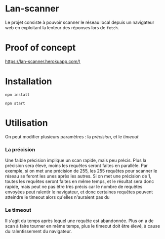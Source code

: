 # Lan-scanner

Le projet consiste à pouvoir scanner le réseau local depuis un navigateur web en exploitant la lenteur des réponses lors de `fetch`.

# Proof of concept

[https://lan-scanner.herokuapp.com/)](https://lan-scanner.herokuapp.com/)

# Installation

`npm install`

`npm start`

# Utilisation

On peut modifier plusieurs paramètres : la *précision*, et le *timeout*

### La précision

Une faible précision implique un scan rapide, mais peu précis. Plus la précision sera élevé, moins les requêtes seront faites en parallèle.
Par exemple, si on met une précision de 255, les 255 requêtes pour scanner le réseau se feront les unes après les autres.
Si on met une précision de 1, toutes les requêtes seront faites en même temps, et le résultat sera donc rapide, mais peut ne pas être très précis car le nombre de requêtes envoyées peut ralentir le navigateur, et donc certaines requêtes peuvent atteindre le timeout alors qu'elles n'auraient pas du

### Le timeout

Il s'agit du temps après lequel une requête est abandonnée. Plus on a de scan à faire tourner en même temps, plus le timeout doit être élevé, à cause du ralentissement du navigateur.
